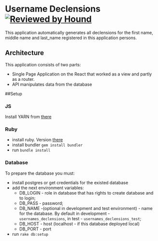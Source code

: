# Username Declensions [![Reviewed by Hound][hound-badge-image]][hound]

This application automatically generates all declensions for the first name, middle name and last_name registered in this application persons.

## Architecture 
This application consists  of two parts: 
* Single Page Application on the React that worked as a view and partly as a router.
* API manipulates data from the database

##Setup
### JS
Install YARN from [there](https://yarnpkg.com/lang/en/docs/install)
### Ruby 
* install ruby. Version [there](.ruby-version)
* install bundler `gem install bundler`
* run `bundle install`
### Database
To prepare the database you must:
* install postgres or get credentials for the existed database
* add the next environment variables:
   * DB_LOGIN - role in database that has rights to create database and to login;
   * DB_PASS - password;
   * DB_NAME -(optional in development and test environment) - name for the database. 
   By default in development - `usernames_declensions`, in test - `usernames_declensions_test`;
   * DB_HOST - host (localhost -  if this database deployed local)
   * DB_PORT - port
* run `rake db:setup`

[hound-badge-image]: https://img.shields.io/badge/Reviewed_by-Hound-8E64B0.svg
[hound]: https://houndci.com
